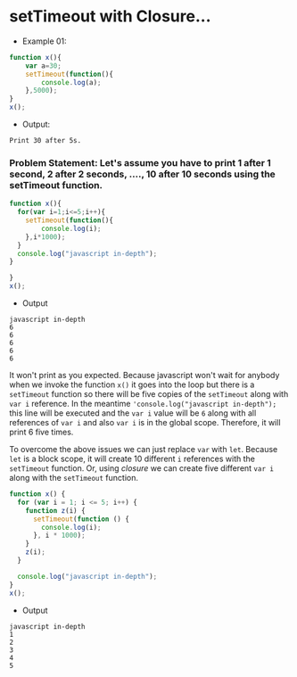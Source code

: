 # setTimeout with Closure...
- Example 01:
``` js
function x(){
    var a=30;
    setTimeout(function(){
        console.log(a);
    },5000);
}
x();

```
- Output:
```
Print 30 after 5s.
```
### Problem Statement: Let's assume you have to print 1 after 1 second, 2 after 2 seconds, ...., 10 after 10 seconds using the setTimeout function.

``` js
function x(){
  for(var i=1;i<=5;i++){
    setTimeout(function(){
        console.log(i);
    },i*1000);
  }
  console.log("javascript in-depth");
}

}
x();

```
- Output
```
javascript in-depth
6
6
6
6
6
```
It won't print as you expected. Because javascript won't wait for anybody when we invoke the function `x()` it goes into the loop but there is a `setTimeout` function so there will be five copies
of the `setTimeout` along with `var i` reference. In the meantime `'console.log("javascript in-depth");` this line will be executed and the `var i` value will be `6` along with all references of `var i` and
also `var i` is in the global scope. Therefore, it will print 6 five times.

To overcome the above issues we can just replace `var` with `let`. Because `let` is a block scope, it will create 10 different `i` references with the `setTimeout` function.
Or, using _closure_ we can create five different `var i` along with the `setTimeout` function.
``` js
function x() {
  for (var i = 1; i <= 5; i++) {
    function z(i) {
      setTimeout(function () {
        console.log(i);
      }, i * 1000);
    }
    z(i);
  }

  console.log("javascript in-depth");
}
x();
```
- Output
```
javascript in-depth
1
2
3
4
5
```


